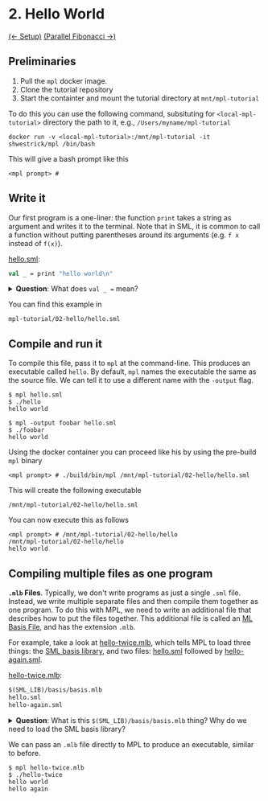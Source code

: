 # 2. Hello World

[(← Setup)](../01-setup/README.md) [(Parallel Fibonacci →)](../03-fibonacci/README.md)


## Preliminaries

1) Pull the `mpl` docker image. 
2) Clone the tutorial repository 
3) Start the containter and mount the tutorial directory at `mnt/mpl-tutorial` 

To do this you can use the following command, subsituting for
`<local-mpl-tutorial>` directory the path to it, e.g., `/Users/myname/mpl-tutorial`
```
docker run -v <local-mpl-tutorial>:/mnt/mpl-tutorial -it shwestrick/mpl /bin/bash
```

This will give a bash prompt like this
```
<mpl prompt> #
```

## Write it

Our first program is a one-liner: the function `print` takes a string as
argument and writes it to the terminal.
Note that in SML, it is common to call a function without putting parentheses
around its arguments (e.g. `f x` instead of `f(x)`).

[hello.sml](./hello.sml):
```sml
val _ = print "hello world\n"
```

<details>
<summary><strong>Question</strong>: What does <code>val _ =</code> mean?</summary>
<blockquote>
Normally, we use the syntax <code>val ... = ...</code> to introduce a new
variable. For example, <code>val x = 2+2</code> lets us use <code>x</code> to
refer to the value 4.
But in this case, <code>print</code> doesn't return anything interesting, so we
just write <code>val _ = print ...</code> which means "print the thing, but
don't introduce a new variable to refer to the result".
</blockquote>
</details>

You can find this example in 
```
mpl-tutorial/02-hello/hello.sml
```

## Compile and run it

To compile this file, pass it to `mpl` at the command-line. This produces
an executable called `hello`. By default, `mpl` names the executable the same
as the source file. We can tell it to use a different name with the
`-output` flag.

```console
$ mpl hello.sml
$ ./hello
hello world

$ mpl -output foobar hello.sml
$ ./foobar
hello world
```

Using the docker container you can proceed like his by using the pre-build `mpl` binary

```
<mpl prompt> # ./build/bin/mpl /mnt/mpl-tutorial/02-hello/hello.sml 
```
This will create the following executable
```
/mnt/mpl-tutorial/02-hello/hello.sml 
```

You can now execute this as follows
```
<mpl prompt> # /mnt/mpl-tutorial/02-hello/hello
/mnt/mpl-tutorial/02-hello/hello
hello world
```

## Compiling multiple files as one program

**`.mlb` Files**. Typically, we don't write programs as just a single `.sml`
file. Instead, we write multiple separate files and then compile them together
as one program. To do this with MPL, we need to write an additional file that
describes how to put the files together. This additional file is called an
[ML Basis File](http://mlton.org/MLBasis), and has the extension `.mlb`.

For example, take a look at [hello-twice.mlb](./hello-twice.mlb), which tells
MPL to load three things: the
[SML basis library](https://smlfamily.github.io/Basis/index.html), and two
files: [hello.sml](./hello.sml) followed by
[hello-again.sml](./hello-again.sml).

[hello-twice.mlb](./hello-twice.mlb):
```sml
$(SML_LIB)/basis/basis.mlb
hello.sml
hello-again.sml
```

<details>
<summary><strong>Question</strong>: What is this <code>$(SML_LIB)/basis/basis.mlb</code> thing? Why do we need to load the SML basis library? </summary>
<blockquote>
<code>$(SML_LIB)</code> is a
<a href="http://www.mlton.org/MLBasisPathMap">path map</a> that points to
where the SML basis library lives on your machine.
<br><br>
The SML basis library defines important functions such as <code>print</code>.
When we compile a <code>.sml</code> file by itself, MPL implicitly includes the
basis library. But when we use a <code>.mlb</code>, we have to be more explicit.
This way, our <code>.mlb</code> file
describes <strong>everything</strong> about our program. No hidden pieces!
</blockquote>
</details>

We can pass an `.mlb` file directly to MPL to produce an executable, similar to
before.

```console
$ mpl hello-twice.mlb
$ ./hello-twice
hello world
hello again
```
